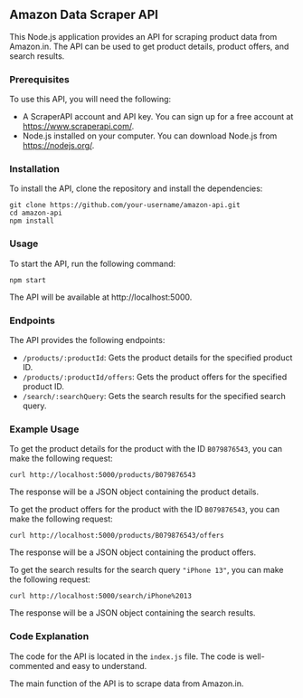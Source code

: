  ## Amazon Data Scraper API

This Node.js application provides an API for scraping product data from Amazon.in. The API can be used to get product details, product offers, and search results.

### Prerequisites

To use this API, you will need the following:

* A ScraperAPI account and API key. You can sign up for a free account at https://www.scraperapi.com/.
* Node.js installed on your computer. You can download Node.js from https://nodejs.org/.

### Installation

To install the API, clone the repository and install the dependencies:

```
git clone https://github.com/your-username/amazon-api.git
cd amazon-api
npm install
```

### Usage

To start the API, run the following command:

```
npm start
```

The API will be available at http://localhost:5000.

### Endpoints

The API provides the following endpoints:

* `/products/:productId`: Gets the product details for the specified product ID.
* `/products/:productId/offers`: Gets the product offers for the specified product ID.
* `/search/:searchQuery`: Gets the search results for the specified search query.

### Example Usage

To get the product details for the product with the ID `B079876543`, you can make the following request:

```
curl http://localhost:5000/products/B079876543
```

The response will be a JSON object containing the product details.

To get the product offers for the product with the ID `B079876543`, you can make the following request:

```
curl http://localhost:5000/products/B079876543/offers
```

The response will be a JSON object containing the product offers.

To get the search results for the search query `"iPhone 13"`, you can make the following request:

```
curl http://localhost:5000/search/iPhone%2013
```

The response will be a JSON object containing the search results.

### Code Explanation

The code for the API is located in the `index.js` file. The code is well-commented and easy to understand.

The main function of the API is to scrape data from Amazon.in.